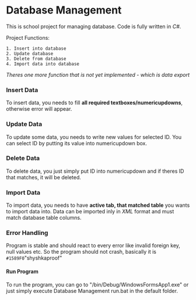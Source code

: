 # Database Management

This is school project for managing database. Code is fully written in *C#*.

Project Functions:
```
1. Insert into database
2. Update database
3. Delete from database
4. Import data into database
```

*Theres one more function that is not yet implemented - which is data export*

### Insert Data
To insert data, you needs to fill **all required textboxes/numericupdowns**, otherwise error will appear.

### Update Data
To update some data, you needs to write new values for selected ID.
You can select ID by putting its value into numericupdown box.

### Delete Data
To delete data, you just simply put ID into numericupdown and if theres ID that matches, it will be deleted.

### Import Data
To import data, you needs to have **active tab, that matched table** you wants to import data into. Data can be imported inly in *XML* format and must match database table columns.

### Error Handling
Program is stable and should react to every error like invalid foreign key, null values etc.
So the program should not crash, basically it is `#1589F0`"shyshkaproof"

#### Run Program
To run the program, you can go to "/bin/Debug/WindowsFormsApp1.exe" or just simply execute Database Management run.bat in the default folder.
